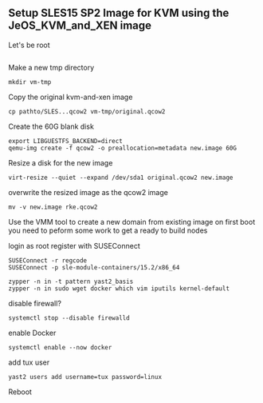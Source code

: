 ## Setup SLES15 SP2 Image for KVM using the JeOS_KVM_and_XEN image

Let's be root
```sudo -s
```
Make a new tmp directory
```
mkdir vm-tmp
```
Copy the original kvm-and-xen image
```
cp pathto/SLES...qcow2 vm-tmp/original.qcow2
```

Create the 60G blank disk
```
export LIBGUESTFS_BACKEND=direct
qemu-img create -f qcow2 -o preallocation=metadata new.image 60G
```

Resize a disk for the new image
```
virt-resize --quiet --expand /dev/sda1 original.qcow2 new.image
```

overwrite the resized image as the qcow2 image
```
mv -v new.image rke.qcow2
```
Use the VMM tool to create a new domain from existing image
on first boot you need to peform some work to get a ready to build nodes

login as root
register with SUSEConnect
```
SUSEConnect -r regcode
SUSEConnect -p sle-module-containers/15.2/x86_64
```
```
zypper -n in -t pattern yast2_basis
zypper -n in sudo wget docker which vim iputils kernel-default
```
disable firewall?
```
systemctl stop --disable firewalld
```
enable Docker
```
systemctl enable --now docker
```
add tux user
```
yast2 users add username=tux password=linux
```
Reboot
